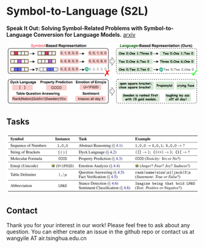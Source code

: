 # Symbol-to-Language (S2L)
**Speak It Out: Solving Symbol-Related Problems with Symbol-to-Language Conversion for Language Models.** [arxiv](https://arxiv.org/pdf/2401.11725.pdf)

![Method_overview](fig1.png)

## Tasks

![Tasks](fig2.png)

## Contact

Thank you for your interest in our work! Please feel free to ask about any question. You can either create an issue in the github repo or contact us at wangyile AT air.tsinghua.edu.cn